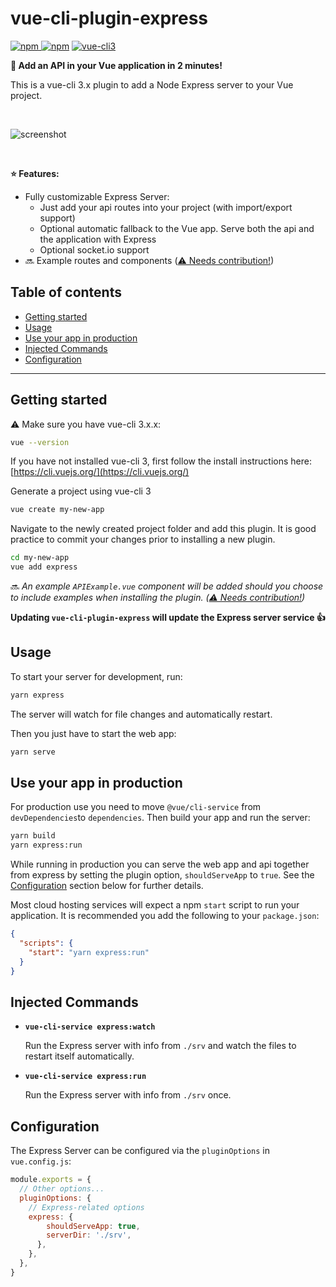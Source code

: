 # vue-cli-plugin-express

[![npm](https://img.shields.io/npm/v/vue-cli-plugin-express.svg) ![npm](https://img.shields.io/npm/dt/vue-cli-plugin-express.svg)](https://www.npmjs.com/package/vue-cli-plugin-express)
[![vue-cli3](https://img.shields.io/badge/vue--cli-3.x-brightgreen.svg)](https://github.com/vuejs/vue-cli)

**:rocket: Add an API in your Vue application in 2 minutes!**

This is a vue-cli 3.x plugin to add a Node Express server to your Vue project.

<br>

![screenshot](./screenshot.png)

<br>

**:star: Features:**

- Fully customizable Express Server:
  - Just add your api routes into your project (with import/export support)
  - Optional automatic fallback to the Vue app. Serve both the api and the application with Express
  - Optional socket.io support
- 🔜 Example routes and components ([⚠️ Needs contribution!](https://github.com/mathieutu/vue-cli-plugin-express/issues/12))

## Table of contents

- [Getting started](#getting-started)
- [Usage](#usage)
- [Use your app in production](#use-your-app-in-production)
- [Injected Commands](#injected-commands)
- [Configuration](#configuration)

---

## Getting started

:warning: Make sure you have vue-cli 3.x.x:

```sh
vue --version
```

If you have not installed vue-cli 3, first follow the install instructions here: [https://cli.vuejs.org/](https://cli.vuejs.org/)

Generate a project using vue-cli 3

```sh
vue create my-new-app
```

Navigate to the newly created project folder and add this plugin. It is good practice to commit your changes prior to installing a new plugin.

```sh
cd my-new-app
vue add express
```

:soon: _An example `APIExample.vue` component will be added should you choose to include examples when installing the plugin. ([⚠️ Needs contribution!](https://github.com/mathieutu/vue-cli-plugin-express/issues/12))_

**Updating `vue-cli-plugin-express` will update the Express server service :+1:**

## Usage

To start your server for development, run:

```sh
yarn express
```

The server will watch for file changes and automatically restart.

Then you just have to start the web app:

```sh
yarn serve
```

## Use your app in production

For production use you need to move `@vue/cli-service` from `devDependencies`to `dependencies`.
Then build your app and run the server:

```sh
yarn build
yarn express:run
```

While running in production you can serve the web app and api together from express by setting the plugin option, `shouldServeApp` to `true`. See the [Configuration](#configuration) section below for further details.

Most cloud hosting services will expect a npm `start` script to run your application. It is recommended you add the following to your `package.json`:

```json
{
  "scripts": {
    "start": "yarn express:run"
  }
}
```

## Injected Commands

- **`vue-cli-service express:watch`**

  Run the Express server with info from `./srv` and watch the files to restart itself automatically.

- **`vue-cli-service express:run`**

  Run the Express server with info from `./srv` once.

## Configuration

The Express Server can be configured via the `pluginOptions` in `vue.config.js`:

```js
module.exports = {
  // Other options...
  pluginOptions: {
    // Express-related options
    express: {
        shouldServeApp: true,
        serverDir: './srv',
      },
    },
  },
}
```

